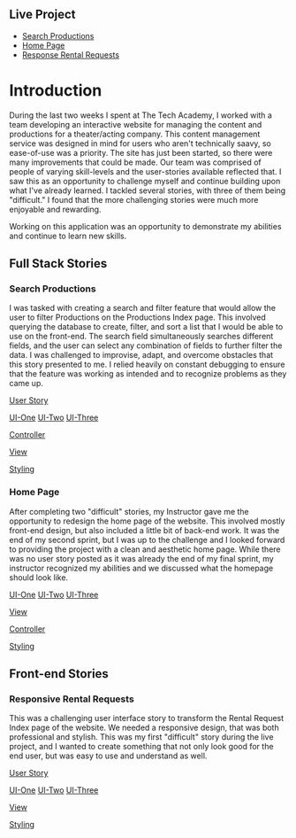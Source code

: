 ## Live Project

* [Search Productions](#search-productions)
* [Home Page](#home-page)
* [Response Rental Requests](responsive-rental-requests)


# Introduction

During the last two weeks I spent at The Tech Academy, I worked with a team developing an interactive website for managing the content and productions for a theater/acting company. This content management service was designed in mind for users who aren't technically saavy, so ease-of-use was a priority. The site has just been started, so there were many improvements that could be made. Our team was comprised of people of varying skill-levels and the user-stories available reflected that. I saw this as an opportunity to challenge myself and continue building upon what I've already learned. I tackled several stories, with three of them being "difficult." I found that the more challenging stories were much more enjoyable and rewarding. 

Working on this application was an opportunity to demonstrate my abilities and continue to learn new skills. 



## Full Stack Stories

### Search Productions
I was tasked with creating a search and filter feature that would allow the user to filter Productions on the Productions Index page. 
This involved querying the database to create, filter, and sort a list that I would be able to use on the front-end. The search field
simultaneously searches different fields, and the user can select any combination of fields to further filter the data. I was challenged to improvise, adapt, and overcome obstacles that this story presented to me. I relied heavily on constant debugging to ensure that the feature was working as intended and to recognize problems as they came up.

[User Story](Projects/Productions-Search-Feature/User-Story.png?raw=true)

[UI-One](Projects/Productions-Search-Feature/Search-Feature-1.png?raw=true) [UI-Two](Projects/Productions-Search-Feature/Search-Feature-2.png?raw=true) [UI-Three](Projects/Productions-Search-Feature/Search-Feature-3.png?raw=true)

[Controller](Projects/Productions-Search-Feature/controller.md)

[View](Projects/Productions-Search-Feature/view.md)

[Styling](Projects/Productions-Search-Feature/css.md)


### Home Page
After completing two "difficult" stories, my Instructor gave me the opportunity to redesign the home page of the website. This involved mostly front-end design, but also included a little bit of back-end work. It was the end of my second sprint, but I was up to the challenge and I looked forward to providing the project with a clean and aesthetic home page. While there was no user story posted as it was already the end of my final sprint, my instructor recognized my abilities and we discussed what the homepage should look like.

[UI-One](Projects/Home-Page/Home-Page-1.png?raw=true) [UI-Two](Projects/Home-Page/Home-Page-2.png?raw=true) [UI-Three](Projects/Home-Page/Home-Page-3.png?raw=true)

[View](Projects/Home-Page/view.md)

[Controller](Projects/Home-Page/controller.md)

[Styling](Projects/Home-Page/css.md)



## Front-end Stories

### Responsive Rental Requests
This was a challenging user interface story to transform the Rental Request Index page of the website. We needed a responsive design, that was both professional and stylish. This was my first "difficult" story during the live project, and I wanted to create something that not only look good for the end user, but was easy to use and understand as well.

[User Story](Projects/Responsive-Rental-Request/User-Story.png?raw=true)

[UI-One](Projects/Responsive-Rental-Request/Responsive-Rental-Request-1.png?raw=true) [UI-Two](Projects/Responsive-Rental-Request/Responsive-Rental-Request-2.png?raw=true) [UI-Three](Projects/Responsive-Rental-Request/Responsive-Rental-Request-3.png?raw=true)

[View](Projects/Responsive-Rental-Request/view.md)

[Styling](Projects/Responsive-Rental-Request/css.md)


